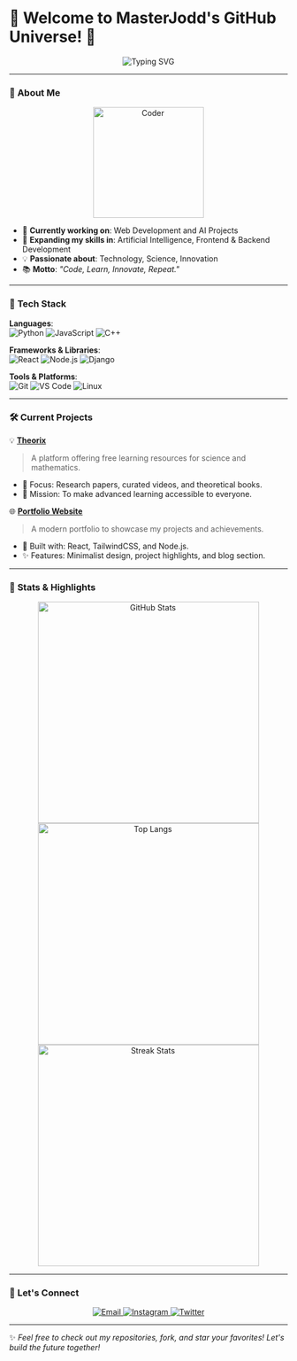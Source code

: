# 🌌 **Welcome to MasterJodd's GitHub Universe!** 🚀  

<div align="center">
  <img src="https://readme-typing-svg.herokuapp.com?font=Orbitron&size=28&color=7CFC00&background=000000&center=true&vCenter=true&lines=Innovator+%7C+Coder+%7C+Learner;Exploring+the+Future+with+Technology;Open+to+Collaboration+and+Ideas!" alt="Typing SVG">
</div>  

---

### 👾 **About Me**  
<div align="center">
  <img src="https://user-images.githubusercontent.com/70228796/173199602-8b92d254-1405-4b1e-bd7e-c1f2917bd79a.gif" alt="Coder" width="200">
</div>  

- 🔭 **Currently working on**: Web Development and AI Projects  
- 🌱 **Expanding my skills in**: Artificial Intelligence, Frontend & Backend Development  
- 💡 **Passionate about**: Technology, Science, Innovation  
- 📚 **Motto**: *"Code, Learn, Innovate, Repeat."*  

---

### 🔧 **Tech Stack**  

**Languages**:  
![Python](https://img.shields.io/badge/Python-3776AB?style=for-the-badge&logo=python&logoColor=white) ![JavaScript](https://img.shields.io/badge/JavaScript-F7DF1E?style=for-the-badge&logo=javascript&logoColor=black) ![C++](https://img.shields.io/badge/C++-00599C?style=for-the-badge&logo=cplusplus&logoColor=white)  

**Frameworks & Libraries**:  
![React](https://img.shields.io/badge/React-61DAFB?style=for-the-badge&logo=react&logoColor=black) ![Node.js](https://img.shields.io/badge/Node.js-339933?style=for-the-badge&logo=nodedotjs&logoColor=white) ![Django](https://img.shields.io/badge/Django-092E20?style=for-the-badge&logo=django&logoColor=white)  

**Tools & Platforms**:  
![Git](https://img.shields.io/badge/Git-F05032?style=for-the-badge&logo=git&logoColor=white) ![VS Code](https://img.shields.io/badge/VS%20Code-007ACC?style=for-the-badge&logo=visualstudiocode&logoColor=white) ![Linux](https://img.shields.io/badge/Linux-FCC624?style=for-the-badge&logo=linux&logoColor=black)  

---

### 🛠️ **Current Projects**  

💡 **[Theorix](#)**  
> A platform offering free learning resources for science and mathematics.  
- 📂 Focus: Research papers, curated videos, and theoretical books.  
- 🚀 Mission: To make advanced learning accessible to everyone.  

🌐 **[Portfolio Website](#)**  
> A modern portfolio to showcase my projects and achievements.  
- 🎨 Built with: React, TailwindCSS, and Node.js.  
- ✨ Features: Minimalist design, project highlights, and blog section.  

---

### 🚀 **Stats & Highlights**  

<div align="center">
  <img src="https://github-readme-stats.vercel.app/api?username=MasterJodd&show_icons=true&theme=radical" alt="GitHub Stats" width="400">  
  <img src="https://github-readme-stats.vercel.app/api/top-langs/?username=MasterJodd&layout=compact&theme=radical" alt="Top Langs" width="400">  
  <img src="https://github-readme-streak-stats.herokuapp.com/?user=MasterJodd&theme=radical" alt="Streak Stats" width="400">  
</div>  

---

### 🌟 **Let's Connect**  

<div align="center">
  <a href="mailto:priyanshugupta131208@gmail.com">
    <img src="https://img.shields.io/badge/Email-D14836?style=for-the-badge&logo=gmail&logoColor=white" alt="Email">
  </a>
  <a href="https://www.instagram.com/masterr_jod/">
    <img src="https://img.shields.io/badge/Instagram-E4405F?style=for-the-badge&logo=instagram&logoColor=white" alt="Instagram">
  </a>
  <a href="https://x.com/Priyanshu_rajx">
    <img src="https://img.shields.io/badge/Twitter-1DA1F2?style=for-the-badge&logo=twitter&logoColor=white" alt="Twitter">
  </a>
</div>  

---

✨ *Feel free to check out my repositories, fork, and star your favorites! Let's build the future together!*  
